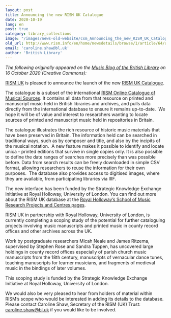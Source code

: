 ```yaml
---
layout: post
title: Announcing the new RISM UK Catalogue
date: 2020-10-19
lang: en
post: true
category: library_collections
image: "/images/news-old-website/csm_Announcing_the_new_RISM_UK_Catalogue_8cfc511743.jpg"
old_url: http://www.rism.info/en/home/newsdetails/browse/1/article/64/announcing-the-new-rism-uk-catalogue.html
email: 'caroline.shaw@bl.uk'
author: 'British Library'
---
```


_The following originally appeared on the [Music Blog of the British Library](https://blogs.bl.uk/music/2020/10/announcing-the-new-rism-uk-catalogue.html) on 16 October 2020 (Creative Commons):&nbsp;_   
  
[RISM UK](http://rism.org.uk/) is pleased to announce the launch of the new [RISM UK Catalogue](http://uk.rism-ch.org/catalog).

The catalogue is a subset of the international [RISM Online Catalogue of Musical Sources](/index.html). It contains all data from that resource on printed and manuscript music held in British libraries and archives, and pulls data directly from the international database to ensure it remains up-to-date.&nbsp; We hope it will be of value and interest to researchers wanting to locate sources of printed and manuscript music held in repositories in Britain.

The catalogue illustrates the rich resource of historic music materials that have been preserved in Britain. The information held can be searched in traditional ways, such as by composer and title, and also by the incipits of the musical notation.&nbsp; A new feature makes it possible to identify and locate unica - printed editions that survive in single copies only. It is also possible to define the date ranges of searches more precisely than was possible before. Data from search results can be freely downloaded in simple CSV format, allowing researchers to reuse the information for their own purposes.&nbsp; The database also provides access to digitised images, where they are available, from participating libraries via IIIF.

The new interface has been funded by the Strategic Knowledge Exchange Initiative at Royal Holloway, University of London. You can find out more about the RISM UK database at the [Royal Holloway’s School of Music Research Projects and Centres pages](https://royalholloway.ac.uk/research-and-teaching/departments-and-schools/music/research/research-projects-and-centres/rism-uk-database/).

RISM UK in partnership with Royal Holloway, University of London, is currently completing a scoping study of the potential for further cataloguing projects involving music manuscripts and printed music in county record offices and other archives across the UK.

Work by postgraduate researchers Micah Neale and James Ritzema, supervised by Stephen Rose and Sandra Tuppen, has uncovered large holdings in county record offices especially of parish church music manuscripts from the 18th century, manuscripts of vernacular dance tunes, teaching manuscripts for learner musicians, and fragments of medieval music in the bindings of later volumes.

This scoping study is funded by the Strategic Knowledge Exchange Initiative at Royal Holloway, University of London.

We would also be very pleased to hear from holders of material within RISM’s scope who would be interested in adding its details to the database. Please contact Caroline Shaw, Secretary of the RISM (UK) Trust: [caroline.shaw@bl.uk](mailto:caroline.shaw@bl.uk) if you would like to be involved.
